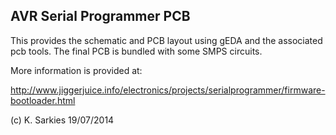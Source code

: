 AVR Serial Programmer PCB
-------------------------

This provides the schematic and PCB layout using gEDA and the associated pcb
tools. The final PCB is bundled with some SMPS circuits.

More information is provided at:

http://www.jiggerjuice.info/electronics/projects/serialprogrammer/firmware-bootloader.html

(c) K. Sarkies 19/07/2014

